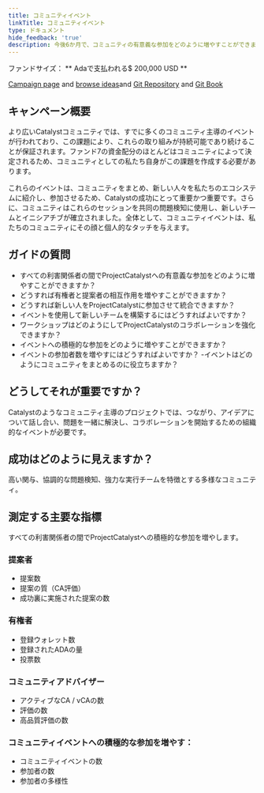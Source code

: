 ```yaml
---
title: コミュニティイベント
linkTitle: コミュニティイベント
type: ドキュメント
hide_feedback: 'true'
description: 今後6か月で、コミュニティの有意義な参加をどのように増やすことができますか？
---
```


ファンドサイズ： **&nbsp;Adaで支払われる$ 200,000 USD **

[Campaign page](https://cardano.ideascale.com/a/campaign-home/26234) and [browse ideas](https://cardano.ideascale.com/a/ideas/top/campaign-filter/byids/campaigns/26234/stage/unspecified)and [Git Repository](https://github.com/Catalyst-Challenges/F7-Community-Events) and [Git Book](https://quality-assurance-dao.gitbook.io/catalyst-fund-7-challenges/fund-7/community-events)

## キャンペーン概要

より広いCatalystコミュニティでは、すでに多くのコミュニティ主導のイベントが行われており、この課題により、これらの取り組みが持続可能であり続けることが保証されます。ファンド7の資金配分のほとんどはコミュニティによって決定されるため、コミュニティとしての私たち自身がこの課題を作成する必要があります。

これらのイベントは、コミュニティをまとめ、新しい人々を私たちのエコシステムに紹介し、参加させるため、Catalystの成功にとって重要かつ重要です。さらに、コミュニティはこれらのセッションを共同の問題検知に使用し、新しいチームとイニシアチブが確立されました。全体として、コミュニティイベントは、私たちのコミュニティにその顔と個人的なタッチを与えます。

## ガイドの質問

- すべての利害関係者の間でProjectCatalystへの有意義な参加をどのように増やすことができますか？
- どうすれば有権者と提案者の相互作用を増やすことができますか？
- どうすれば新しい人をProjectCatalystに参加させて統合できますか？
- イベントを使用して新しいチームを構築するにはどうすればよいですか？
- ワークショップはどのようにしてProjectCatalystのコラボレーションを強化できますか？
- イベントへの積極的な参加をどのように増やすことができますか？
- イベントの参加者数を増やすにはどうすればよいですか？ -イベントはどのようにコミュニティをまとめるのに役立ちますか？

## どうしてそれが重要ですか？

Catalystのようなコミュニティ主導のプロジェクトでは、つながり、アイデアについて話し合い、問題を一緒に解決し、コラボレーションを開始するための組織的なイベントが必要です。

## 成功はどのように見えますか？

高い関与、協調的な問題検知、強力な実行チームを特徴とする多様なコミュニティ。

## 測定する主要な指標

すべての利害関係者の間でProjectCatalystへの積極的な参加を増やします。

### 提案者

- 提案数
- 提案の質（CA評価）
- 成功裏に実施された提案の数

### 有権者

- 登録ウォレット数
- 登録されたADAの量
- 投票数

### コミュニティアドバイザー

- アクティブなCA / vCAの数
- 評価の数
- 高品質評価の数

### コミュニティイベントへの積極的な参加を増やす：

- コミュニティイベントの数
- 参加者の数
- 参加者の多様性
